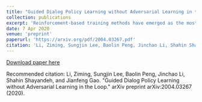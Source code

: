 ```yaml
---
title: "Guided Dialog Policy Learning without Adversarial Learning in the Loop"
collection: publications
excerpt: 'Reinforcement-based training methods have emerged as the most popular choice to train an efficient and effective dialog policy. However, these methods are suffering from sparse and unstable reward signals usually returned from the user simulator at the end of the dialog. Besides, the reward signal is manually designed by human experts which requires domain knowledge. A number of adversarial learning methods have been proposed to learn the reward function together with the dialog policy. However, to alternatively update the dialog policy and the reward model on the fly, the algorithms to update the dialog policy are limited to policy gradient-based algorithms, such as REINFORCE and PPO. Besides, the alternative training of the dialog agent and the reward model can easily get stuck in local optimum or result in mode collapse. In this work, we propose to decompose the previous adversarial training into two different steps. We first train the discriminator with an auxiliary dialog generator and then incorporate this trained reward model to a common reinforcement learning method to train a high-quality dialog agent. This approach is applicable to both on-policy and off-policy reinforcement learning methods. By conducting several experiments, we show the proposed methods can achieve remarkable task success and its potential to transfer knowledge from existing domains to a new domain.'
date: 7 Apr 2020
venue: 'preprint'
paperurl: 'https://arxiv.org/pdf/2004.03267.pdf'
citation: 'Li, Ziming, Sungjin Lee, Baolin Peng, Jinchao Li, Shahin Shayandeh, and Jianfeng Gao. "Guided Dialog Policy Learning without Adversarial Learning in the Loop." arXiv preprint arXiv:2004.03267 (2020).'
---
```


[Download paper here](https://arxiv.org/pdf/2004.03267.pdf)

Recommended citation: Li, Ziming, Sungjin Lee, Baolin Peng, Jinchao Li, Shahin Shayandeh, and Jianfeng Gao. "Guided Dialog Policy Learning without Adversarial Learning in the Loop." arXiv preprint arXiv:2004.03267 (2020).
